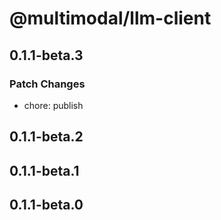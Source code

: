 # @multimodal/llm-client

## 0.1.1-beta.3

### Patch Changes

- chore: publish

## 0.1.1-beta.2

## 0.1.1-beta.1

## 0.1.1-beta.0
